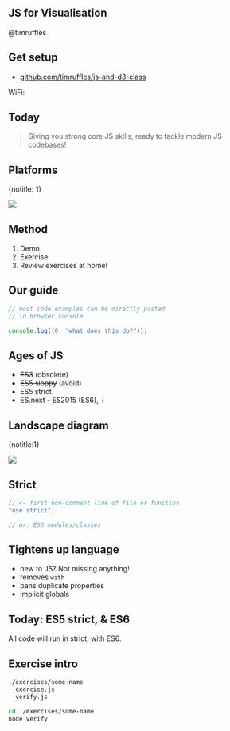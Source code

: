 ## JS for Visualisation

@timruffles

## Get setup

- [github.com/timruffles/js-and-d3-class](https://www.github.com/timruffles/js-and-d3-class)

<p contenteditable>WiFi: </p>

## Today

> Giving you strong core JS skills, ready to tackle modern JS codebases!

## Platforms
{notitle: 1}

<img src=media/platforms.png>

## Method

1. Demo
1. Exercise
1. Review exercises at home!

## Our guide

```Javascript
// most code examples can be directly pasted
// in browser console

console.log((0, "what does this do?"));
```

## Ages of JS

- ~~ES3~~ (obsolete)
- ~~ES5 sloppy~~ (avoid)
- ES5 strict
- ES.next - ES2015 (ES6), +

## Landscape diagram
{notitle:1}

<img src="media/es landscape.png">

## Strict

```javascript
// <- first non-comment line of file or function
"use strict";

// or: ES6 modules/classes
```

## Tightens up language

- new to JS? Not missing anything!
- removes `with`
- bans duplicate properties
- implicit globals

## Today: ES5 strict, & ES6

All code will run in strict, with ES6.

## Exercise intro

```sh
./exercises/some-name
  exercise.js
  verify.js
```

```sh
cd ./exercises/some-name
node verify
```

